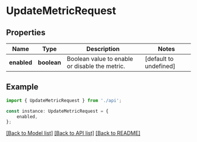 # UpdateMetricRequest


## Properties

Name | Type | Description | Notes
------------ | ------------- | ------------- | -------------
**enabled** | **boolean** | Boolean value to enable or disable the metric.  | [default to undefined]

## Example

```typescript
import { UpdateMetricRequest } from './api';

const instance: UpdateMetricRequest = {
    enabled,
};
```

[[Back to Model list]](../README.md#documentation-for-models) [[Back to API list]](../README.md#documentation-for-api-endpoints) [[Back to README]](../README.md)
